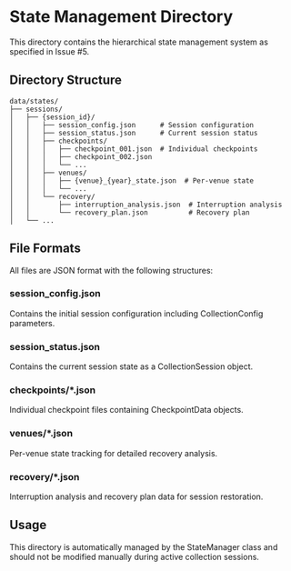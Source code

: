 # State Management Directory

This directory contains the hierarchical state management system as specified in Issue #5.

## Directory Structure

```
data/states/
├── sessions/
│   ├── {session_id}/
│   │   ├── session_config.json      # Session configuration
│   │   ├── session_status.json      # Current session status
│   │   ├── checkpoints/
│   │   │   ├── checkpoint_001.json  # Individual checkpoints
│   │   │   ├── checkpoint_002.json
│   │   │   └── ...
│   │   ├── venues/
│   │   │   ├── {venue}_{year}_state.json  # Per-venue state
│   │   │   └── ...
│   │   └── recovery/
│   │       ├── interruption_analysis.json  # Interruption analysis
│   │       └── recovery_plan.json          # Recovery plan
│   └── ...
```

## File Formats

All files are JSON format with the following structures:

### session_config.json
Contains the initial session configuration including CollectionConfig parameters.

### session_status.json  
Contains the current session state as a CollectionSession object.

### checkpoints/*.json
Individual checkpoint files containing CheckpointData objects.

### venues/*.json
Per-venue state tracking for detailed recovery analysis.

### recovery/*.json
Interruption analysis and recovery plan data for session restoration.

## Usage

This directory is automatically managed by the StateManager class and should not be modified manually during active collection sessions.
